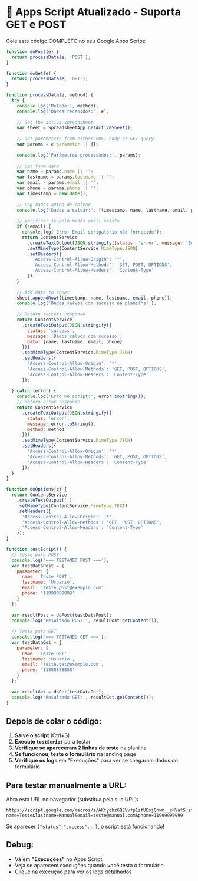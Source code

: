 # 🔧 Apps Script Atualizado - Suporta GET e POST

Cole este código COMPLETO no seu Google Apps Script:

```javascript
function doPost(e) {
  return processData(e, 'POST');
}

function doGet(e) {
  return processData(e, 'GET');
}

function processData(e, method) {
  try {
    console.log('Método:', method);
    console.log('Dados recebidos:', e);
    
    // Get the active spreadsheet
    var sheet = SpreadsheetApp.getActiveSheet();
    
    // Get parameters from either POST body or GET query
    var params = e.parameter || {};
    
    console.log('Parâmetros processados:', params);
    
    // Get form data
    var name = params.name || '';
    var lastname = params.lastname || '';
    var email = params.email || '';
    var phone = params.phone || '';
    var timestamp = new Date();
    
    // Log dados antes de salvar
    console.log('Dados a salvar:', [timestamp, name, lastname, email, phone]);
    
    // Verificar se pelo menos email existe
    if (!email) {
      console.log('Erro: Email obrigatório não fornecido');
      return ContentService
        .createTextOutput(JSON.stringify({status: 'error', message: 'Email é obrigatório'}))
        .setMimeType(ContentService.MimeType.JSON)
        .setHeaders({
          'Access-Control-Allow-Origin': '*',
          'Access-Control-Allow-Methods': 'GET, POST, OPTIONS',
          'Access-Control-Allow-Headers': 'Content-Type'
        });
    }
    
    // Add data to sheet
    sheet.appendRow([timestamp, name, lastname, email, phone]);
    console.log('Dados salvos com sucesso na planilha!');
    
    // Return success response
    return ContentService
      .createTextOutput(JSON.stringify({
        status: 'success', 
        message: 'Dados salvos com sucesso',
        data: {name, lastname, email, phone}
      }))
      .setMimeType(ContentService.MimeType.JSON)
      .setHeaders({
        'Access-Control-Allow-Origin': '*',
        'Access-Control-Allow-Methods': 'GET, POST, OPTIONS',
        'Access-Control-Allow-Headers': 'Content-Type'
      });
      
  } catch (error) {
    console.log('Erro no script:', error.toString());
    // Return error response
    return ContentService
      .createTextOutput(JSON.stringify({
        status: 'error', 
        message: error.toString(),
        method: method
      }))
      .setMimeType(ContentService.MimeType.JSON)
      .setHeaders({
        'Access-Control-Allow-Origin': '*',
        'Access-Control-Allow-Methods': 'GET, POST, OPTIONS',
        'Access-Control-Allow-Headers': 'Content-Type'
      });
  }
}

function doOptions(e) {
  return ContentService
    .createTextOutput('')
    .setMimeType(ContentService.MimeType.TEXT)
    .setHeaders({
      'Access-Control-Allow-Origin': '*',
      'Access-Control-Allow-Methods': 'GET, POST, OPTIONS',
      'Access-Control-Allow-Headers': 'Content-Type'
    });
}

function testScript() {
  // Teste para POST
  console.log('=== TESTANDO POST ===');
  var testDataPost = {
    parameter: {
      name: 'Teste POST',
      lastname: 'Usuario',
      email: 'teste.post@exemplo.com',
      phone: '11999999999'
    }
  };
  
  var resultPost = doPost(testDataPost);
  console.log('Resultado POST:', resultPost.getContent());
  
  // Teste para GET
  console.log('=== TESTANDO GET ===');
  var testDataGet = {
    parameter: {
      name: 'Teste GET',
      lastname: 'Usuario',
      email: 'teste.get@exemplo.com',
      phone: '11888888888'
    }
  };
  
  var resultGet = doGet(testDataGet);
  console.log('Resultado GET:', resultGet.getContent());
}
```

## Depois de colar o código:

1. **Salve o script** (Ctrl+S)
2. **Execute `testScript`** para testar
3. **Verifique se apareceram 2 linhas de teste** na planilha
4. **Se funcionou, teste o formulário** na landing page
5. **Verifique os logs** em "Execuções" para ver se chegaram dados do formulário

## Para testar manualmente a URL:

Abra esta URL no navegador (substitua pela sua URL):
```
https://script.google.com/macros/s/AKfycbz6QEVvfp1sfUEsjQnwm__zNVafS_zf_WuC36t9J_bKom8etC4fEghNt9bvYEoE1a2K/exec?name=Teste&lastname=Manual&email=teste@manual.com&phone=11999999999
```

Se aparecer `{"status":"success"...}`, o script está funcionando!

## Debug:

- Vá em **"Execuções"** no Apps Script
- Veja se aparecem execuções quando você testa o formulário
- Clique na execução para ver os logs detalhados